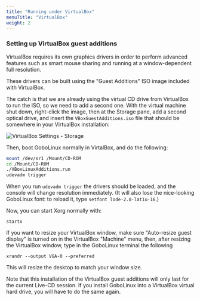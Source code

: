```yaml
---
title: "Running under VirtualBox"
menuTitle: "VirtualBox"
weight: 2
---
```


### Setting up VirtualBox guest additions

VirtualBox requires its own graphics drivers in order to perform advanced features such as smart mouse sharing and running at a window-dependent full resolution.

These drivers can be built using the "Guest Additions" ISO image included with VirtualBox. 

The catch is that we are already using the virtual CD drive from VirtualBox to run the ISO, so we need to add a second one. With the virtual machine shut down, right-click the image, then at the Storage pane, add a second optical drive, and insert the `VBoxGuestAdditions.iso` file that should be somewhere in your VirtualBox installation:

![VirtualBox Settings - Storage](/images/virtualbox_storage.png)

Then, boot GoboLinux normally in VirtalBox, and do the following:

```bash
mount /dev/sr1 /Mount/CD-ROM
cd /Mount/CD-ROM
./VBoxLinuxAdditions.run
udevadm trigger
```

When you run `udevadm trigger` the drivers should be loaded, and the console will change resolution immediately. (It will also lose the nice-looking GoboLinux font: to reload it, type `setfont lode-2.0-lat1u-16`.)

Now, you can start Xorg normally with:

```
startx
```

If you want to resize your VirtualBox window, make sure "Auto-resize guest display" is turned on in the VirtualBox "Machine" menu, then, after resizing the VirtualBox window, type in the GoboLinux terminal the following

```
xrandr --output VGA-0 --preferred
```

This will resize the desktop to match your window size.

Note that this installation of the VirtualBox guest additions will only last for the current Live-CD session. If you install GoboLinux into a VirtualBox virtual hard drive, you will have to do the same again.
